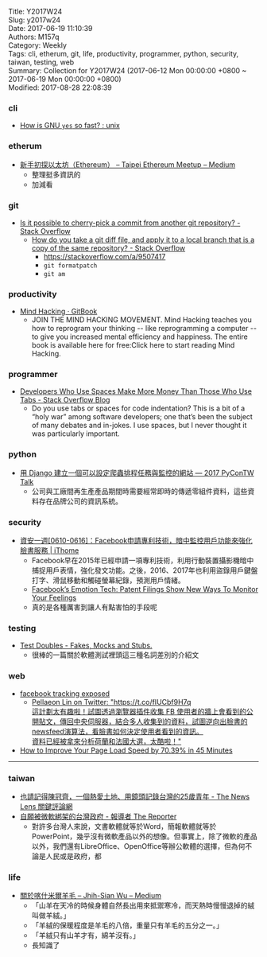 Title: Y2017W24  
Slug: y2017w24  
Date: 2017-06-19 11:10:39  
Authors: M157q  
Category: Weekly  
Tags: cli, etherum, git, life, productivity, programmer, python, security, taiwan, testing, web  
Summary: Collection for Y2017W24 (2017-06-12 Mon 00:00:00 +0800 ~ 2017-06-19 Mon 00:00:00 +0800)  
Modified: 2017-08-28 22:08:39  
  
  
  
### cli  
  
+ [How is GNU `yes` so fast? : unix](https://www.reddit.com/r/unix/comments/6gxduc/how_is_gnu_yes_so_fast/)  
  
  
### etherum  
  
+ [新手初探以太坊（Ethereum） – Taipei Ethereum Meetup – Medium](https://medium.com/taipei-ethereum-meetup/%E9%96%80%E5%A4%96%E6%BC%A2%E5%88%9D%E6%8E%A2%E4%BB%A5%E5%A4%AA%E5%9D%8A-ethereum-c425c1470151?source=rss-e187bf7c71f------2)  
    + 整理挺多資訊的  
    + 加減看  
  
  
### git  
  
+ [Is it possible to cherry-pick a commit from another git repository? - Stack Overflow](https://stackoverflow.com/questions/5120038/is-it-possible-to-cherry-pick-a-commit-from-another-git-repository)  
    + [How do you take a git diff file, and apply it to a local branch that is a copy of the same repository? - Stack Overflow](https://stackoverflow.com/questions/12320863/how-do-you-take-a-git-diff-file-and-apply-it-to-a-local-branch-that-is-a-copy-o)  
        + <https://stackoverflow.com/a/9507417>  
        + `git formatpatch`  
        + `git am`  
  
  
### productivity  
  
+ [Mind Hacking · GitBook](https://www.gitbook.com/book/jhargrave/mind-hacking/details)  
    + JOIN THE MIND HACKING MOVEMENT.  Mind Hacking teaches you how to reprogram your thinking -- like reprogramming a computer -- to give you increased mental efficiency and happiness. The entire book is available here for free:Click here to start reading Mind Hacking.  
  
  
### programmer  
  
+ [Developers Who Use Spaces Make More Money Than Those Who Use Tabs - Stack Overflow Blog](https://stackoverflow.blog/2017/06/15/developers-use-spaces-make-money-use-tabs/)  
    + Do you use tabs or spaces for code indentation?  This is a bit of a “holy war” among software developers; one that’s been the subject of many debates and in-jokes. I use spaces, but I never thought it was particularly important.  
  
  
### python  
  
+ [用 Django 建立一個可以設定爬蟲排程任務與監控的網站 — 2017 PyConTW Talk](https://chairco.github.io/2017Talk-Django-crawler-monitor/#cover)  
    + 公司與工廠間再生產產品期間時需要經常即時的傳遞零組件資料，這些資料存在品牌公司的資訊系統。  
  
  
### security  
  
+ [資安一週[0610-0616]：Facebook申請專利技術，暗中監控用戶功能來強化臉書服務 | iThome](http://www.ithome.com.tw/news/114953)  
    + Facebook早在2015年已經申請一項專利技術，利用行動裝置攝影機暗中捕捉用戶表情，強化發文功能。之後，2016、2017年也利用盜錄用戶鍵盤打字、滑鼠移動和觸碰螢幕紀錄，預測用戶情緒。  
    + [Facebook’s Emotion Tech: Patent Filings Show New Ways To Monitor Your Feelings](https://www.cbinsights.com/blog/facebook-emotion-patents-analysis/)  
    + 真的是各種厲害到讓人有點害怕的手段呢  
  
  
### testing  
  
+ [Test Doubles - Fakes, Mocks and Stubs.](https://dev.to/milipski/test-doubles---fakes-mocks-and-stubs)  
    + 很棒的一篇關於軟體測試裡頭這三種名詞差別的介紹文  
  
  
### web  
  
+ [facebook tracking exposed](https://facebook.tracking.exposed)  
    + [Pellaeon Lin on Twitter: "https://t.co/fIUCbf9H7q  
這計劃太有趣啦！試圖透過瀏覽器插件收集 FB 使用者的牆上會看到的公開貼文，傳回中央伺服器，結合多人收集到的資料，試圖逆向出臉書的newsfeed演算法，看臉書如何決定使用者看到的資訊。  
資料已經被拿來分析荷蘭和法國大選，太酷啦！"](https://twitter.com/Ellaeon/status/875017007699173379)  
+ [How to Improve Your Page Load Speed by 70.39% in 45 Minutes](https://www.ventureharbour.com/improving-site-speed/)  
  
  
---  
  
  
### taiwan  
  
+ [也請記得陳冠齊，一個熱愛土地、用鏡頭記錄台灣的25歲青年 - The News Lens 關鍵評論網](https://www.thenewslens.com/article/70491)  
+ [自願被微軟綁架的台灣政府 - 報導者 The Reporter](https://www.twreporter.org/a/software-microsoft-tw-government)  
    + 對許多台灣人來說，文書軟體就等於Word，簡報軟體就等於PowerPoint，幾乎沒有微軟產品以外的想像。但事實上，除了微軟的產品以外，我們還有LibreOffice、OpenOffice等辦公軟體的選擇，但為何不論是人民或是政府，都  
  
  
### life  
  
+ [關於喀什米爾羊毛 – Jhih-Sian Wu – Medium](https://medium.com/@jhihsianwu/%E9%97%9C%E6%96%BC%E5%96%80%E4%BB%80%E7%B1%B3%E7%88%BE%E7%BE%8A%E6%AF%9B-a9af95a7c0df?source=rss-e187bf7c71f------2)  
    + 「山羊在天冷的時候身體自然長出用來抵禦寒冷，而天熱時慢慢退掉的絨叫做羊絨。」  
    + 「羊絨的保暖程度是羊毛的八倍，重量只有羊毛的五分之一。」  
    + 「羊絨只有山羊才有，綿羊沒有。」  
    + 長知識了  
